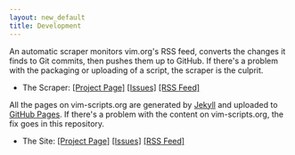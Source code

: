 ```yaml
---
layout: new_default
title: Development
---
```


An automatic scraper monitors vim.org's RSS feed, converts the
changes it finds to Git commits, then pushes them up to GitHub.
If there's a problem with the packaging or uploading of a script,
the scraper is the culprit.

 * The Scraper:
   [[Project Page]](http://github.com/vim-scripts/vim-scraper)
   [[Issues]](http://github.com/vim-scripts/vim-scraper/issues)
   [[RSS Feed]](http://github.com/vim-scripts/vim-scraper/commits/master.atom)

All the pages on vim-scripts.org are generated by
[Jekyll](http://github.com/mojombo/jekyll/wiki)
and uploaded to
[GitHub Pages](http://pages.github.com/).
If there's a problem with the content on vim-scripts.org,
the fix goes in this repository.

* The Site:
   [[Project Page]](http://github.com/vim-scripts/vim-scripts.github.com)
   [[Issues]](http://github.com/vim-scripts/vim-scripts.github.com/issues)
   [[RSS Feed]](http://github.com/vim-scripts/vim-scripts.github.com/commits/master.atom)

